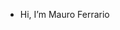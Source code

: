 - Hi, I’m Mauro Ferrario
<!---
MauroFerrario/MauroFerrario is a ✨ special ✨ repository because its `README.md` (this file) appears on your GitHub profile.
You can click the Preview link to take a look at your changes.
--->
